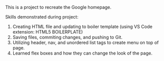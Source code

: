 This is a project to recreate the Google homepage.

Skills demonstrated during project:
1. Creating HTML file and updating to boiler template (using VS Code extension: HTML5 BOILERPLATE)
2. Saving files, commiting changes, and pushing to Git.
3. Utilizing header, nav, and unordered list tags to create menu on top of page.
4. Learned flex boxes and how they can change the look of the page.